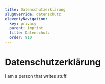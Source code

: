 ```yaml
---
title: Datenschutzerklärung
slugOverride: datenschutz
eleventyNavigation:
  key: privacy
  parent: imprint
  title: Datenschutz
  order: 910
---
```


# Datenschutzerklärung

I am a person that writes stuff.
